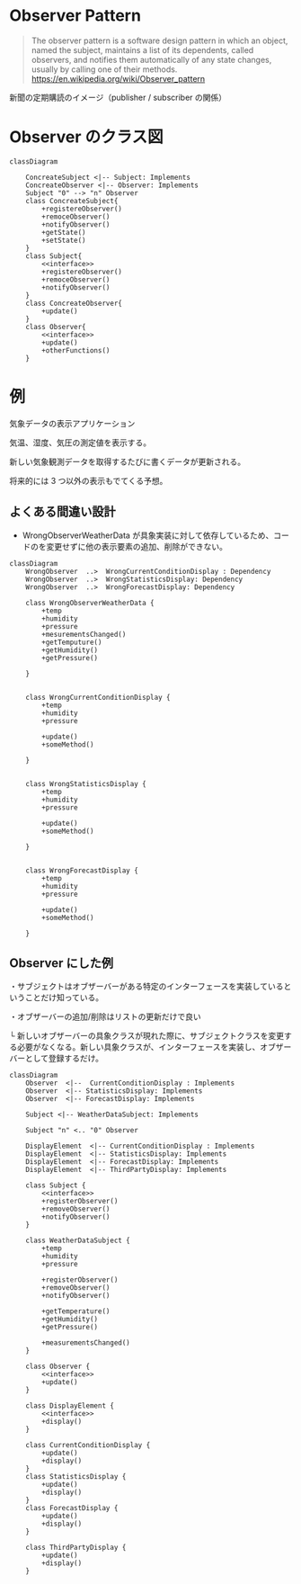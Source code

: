 # Observer Pattern

> The observer pattern is a software design pattern in which an object, named the subject, maintains a list of its dependents, called observers, and notifies them automatically of any state changes, usually by calling one of their methods.
> https://en.wikipedia.org/wiki/Observer_pattern

新聞の定期購読のイメージ（publisher / subscriber の関係）

# Observer のクラス図

```mermaid
classDiagram

    ConcreateSubject <|-- Subject: Implements
    ConcreateObserver <|-- Observer: Implements
    Subject "0" --> "n" Observer
    class ConcreateSubject{
        +registereObserver()
        +remoceObserver()
        +notifyObserver()
        +getState()
        +setState()
    }
    class Subject{
        <<interface>>
        +registereObserver()
        +remoceObserver()
        +notifyObserver()
    }
    class ConcreateObserver{
        +update()
    }
    class Observer{
        <<interface>>
        +update()
        +otherFunctions()
    }
```

# 例

気象データの表示アプリケーション

気温、湿度、気圧の測定値を表示する。

新しい気象観測データを取得するたびに書くデータが更新される。

将来的には 3 つ以外の表示もでてくる予想。

## よくある間違い設計

- WrongObserverWeatherData が具象実装に対して依存しているため、コードのを変更せずに他の表示要素の追加、削除ができない。

```mermaid
classDiagram
    WrongObserver  ..>  WrongCurrentConditionDisplay : Dependency
    WrongObserver  ..>  WrongStatisticsDisplay: Dependency
    WrongObserver  ..>  WrongForecastDisplay: Dependency

    class WrongObserverWeatherData {
        +temp
        +humidity
        +pressure
        +mesurementsChanged()
        +getTemputure()
        +getHumidity()
        +getPressure()

    }


    class WrongCurrentConditionDisplay {
        +temp
        +humidity
        +pressure

        +update()
        +someMethod()

    }


    class WrongStatisticsDisplay {
        +temp
        +humidity
        +pressure

        +update()
        +someMethod()

    }


    class WrongForecastDisplay {
        +temp
        +humidity
        +pressure

        +update()
        +someMethod()

    }

```

## Observer にした例

・サブジェクトはオブザーバーがある特定のインターフェースを実装しているということだけ知っている。

・オブザーバーの追加/削除はリストの更新だけで良い

└ 新しいオブザーバーの具象クラスが現れた際に、サブジェクトクラスを変更する必要がなくなる。新しい具象クラスが、インターフェースを実装し、オブザーバーとして登録するだけ。

```mermaid
classDiagram
    Observer  <|--  CurrentConditionDisplay : Implements
    Observer  <|-- StatisticsDisplay: Implements
    Observer  <|-- ForecastDisplay: Implements

    Subject <|-- WeatherDataSubject: Implements

    Subject "n" <.. "0" Observer

    DisplayElement  <|-- CurrentConditionDisplay : Implements
    DisplayElement  <|-- StatisticsDisplay: Implements
    DisplayElement  <|-- ForecastDisplay: Implements
    DisplayElement  <|-- ThirdPartyDisplay: Implements

    class Subject {
        <<interface>>
        +registerObserver()
        +removeObserver()
        +notifyObserver()
    }

    class WeatherDataSubject {
        +temp
        +humidity
        +pressure

        +registerObserver()
        +removeObserver()
        +notifyObserver()

        +getTemperature()
        +getHumidity()
        +getPressure()

        +measurementsChanged()
    }

    class Observer {
        <<interface>>
        +update()
    }

    class DisplayElement {
        <<interface>>
        +display()
    }

    class CurrentConditionDisplay {
        +update()
        +display()
    }
    class StatisticsDisplay {
        +update()
        +display()
    }
    class ForecastDisplay {
        +update()
        +display()
    }

    class ThirdPartyDisplay {
        +update()
        +display()
    }
```
